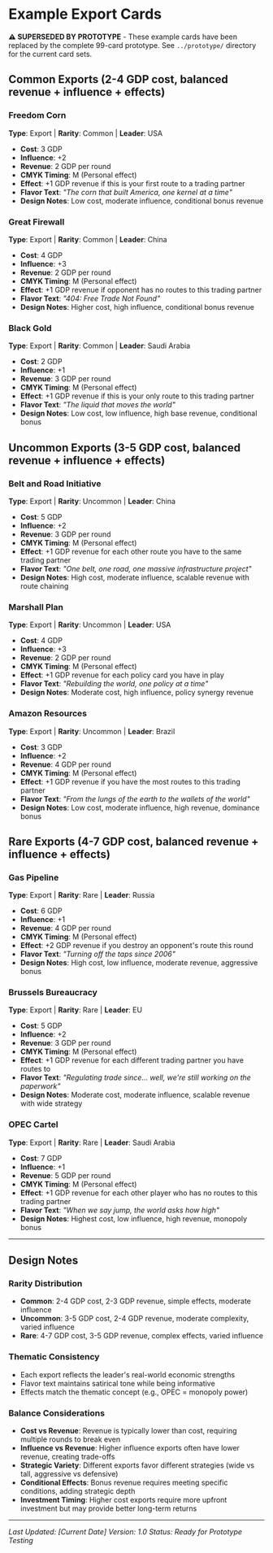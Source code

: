 # Example Export Cards

**⚠️ SUPERSEDED BY PROTOTYPE** - These example cards have been replaced by the complete 99-card prototype. See `../prototype/` directory for the current card sets.

## Common Exports (2-4 GDP cost, balanced revenue + influence + effects)

### Freedom Corn
**Type**: Export | **Rarity**: Common | **Leader**: USA
- **Cost**: 3 GDP
- **Influence**: +2
- **Revenue**: 2 GDP per round
- **CMYK Timing**: M (Personal effect)
- **Effect**: +1 GDP revenue if this is your first route to a trading partner
- **Flavor Text**: *"The corn that built America, one kernel at a time"*
- **Design Notes**: Low cost, moderate influence, conditional bonus revenue

### Great Firewall
**Type**: Export | **Rarity**: Common | **Leader**: China  
- **Cost**: 4 GDP
- **Influence**: +3
- **Revenue**: 2 GDP per round
- **CMYK Timing**: M (Personal effect)
- **Effect**: +1 GDP revenue if opponent has no routes to this trading partner
- **Flavor Text**: *"404: Free Trade Not Found"*
- **Design Notes**: Higher cost, high influence, conditional bonus revenue

### Black Gold
**Type**: Export | **Rarity**: Common | **Leader**: Saudi Arabia
- **Cost**: 2 GDP
- **Influence**: +1
- **Revenue**: 3 GDP per round
- **CMYK Timing**: M (Personal effect)
- **Effect**: +1 GDP revenue if this is your only route to this trading partner
- **Flavor Text**: *"The liquid that moves the world"*
- **Design Notes**: Low cost, low influence, high base revenue, conditional bonus

## Uncommon Exports (3-5 GDP cost, balanced revenue + influence + effects)

### Belt and Road Initiative
**Type**: Export | **Rarity**: Uncommon | **Leader**: China
- **Cost**: 5 GDP
- **Influence**: +2
- **Revenue**: 3 GDP per round
- **CMYK Timing**: M (Personal effect)
- **Effect**: +1 GDP revenue for each other route you have to the same trading partner
- **Flavor Text**: *"One belt, one road, one massive infrastructure project"*
- **Design Notes**: High cost, moderate influence, scalable revenue with route chaining

### Marshall Plan
**Type**: Export | **Rarity**: Uncommon | **Leader**: USA
- **Cost**: 4 GDP
- **Influence**: +3
- **Revenue**: 2 GDP per round
- **CMYK Timing**: M (Personal effect)
- **Effect**: +1 GDP revenue for each policy card you have in play
- **Flavor Text**: *"Rebuilding the world, one policy at a time"*
- **Design Notes**: Moderate cost, high influence, policy synergy revenue

### Amazon Resources
**Type**: Export | **Rarity**: Uncommon | **Leader**: Brazil
- **Cost**: 3 GDP
- **Influence**: +2
- **Revenue**: 4 GDP per round
- **CMYK Timing**: M (Personal effect)
- **Effect**: +1 GDP revenue if you have the most routes to this trading partner
- **Flavor Text**: *"From the lungs of the earth to the wallets of the world"*
- **Design Notes**: Low cost, moderate influence, high revenue, dominance bonus

## Rare Exports (4-7 GDP cost, balanced revenue + influence + effects)

### Gas Pipeline
**Type**: Export | **Rarity**: Rare | **Leader**: Russia
- **Cost**: 6 GDP
- **Influence**: +1
- **Revenue**: 4 GDP per round
- **CMYK Timing**: M (Personal effect)
- **Effect**: +2 GDP revenue if you destroy an opponent's route this round
- **Flavor Text**: *"Turning off the taps since 2006"*
- **Design Notes**: High cost, low influence, moderate revenue, aggressive bonus

### Brussels Bureaucracy
**Type**: Export | **Rarity**: Rare | **Leader**: EU
- **Cost**: 5 GDP
- **Influence**: +2
- **Revenue**: 3 GDP per round
- **CMYK Timing**: M (Personal effect)
- **Effect**: +1 GDP revenue for each different trading partner you have routes to
- **Flavor Text**: *"Regulating trade since... well, we're still working on the paperwork"*
- **Design Notes**: Moderate cost, moderate influence, scalable revenue with wide strategy

### OPEC Cartel
**Type**: Export | **Rarity**: Rare | **Leader**: Saudi Arabia
- **Cost**: 7 GDP
- **Influence**: +1
- **Revenue**: 5 GDP per round
- **CMYK Timing**: M (Personal effect)
- **Effect**: +1 GDP revenue for each other player who has no routes to this trading partner
- **Flavor Text**: *"When we say jump, the world asks how high"*
- **Design Notes**: Highest cost, low influence, high revenue, monopoly bonus

---

## Design Notes

### Rarity Distribution
- **Common**: 2-4 GDP cost, 2-3 GDP revenue, simple effects, moderate influence
- **Uncommon**: 3-5 GDP cost, 2-4 GDP revenue, moderate complexity, varied influence
- **Rare**: 4-7 GDP cost, 3-5 GDP revenue, complex effects, varied influence

### Thematic Consistency
- Each export reflects the leader's real-world economic strengths
- Flavor text maintains satirical tone while being informative
- Effects match the thematic concept (e.g., OPEC = monopoly power)

### Balance Considerations
- **Cost vs Revenue**: Revenue is typically lower than cost, requiring multiple rounds to break even
- **Influence vs Revenue**: Higher influence exports often have lower revenue, creating trade-offs
- **Strategic Variety**: Different exports favor different strategies (wide vs tall, aggressive vs defensive)
- **Conditional Effects**: Bonus revenue requires meeting specific conditions, adding strategic depth
- **Investment Timing**: Higher cost exports require more upfront investment but may provide better long-term returns

---

*Last Updated: [Current Date]*
*Version: 1.0*
*Status: Ready for Prototype Testing*
